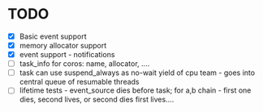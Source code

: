 
# TODO
 - [X] Basic event<T> support
 - [X] memory allocator support
 - [X] event<void> support - notifications
 - [ ] task_info for coros: name, allocator, ....
 - [ ] task can use suspend_always as no-wait yield of cpu team - goes into central queue of resumable threads
 - [ ] lifetime tests - event_source dies before task; for a,b chain - first one dies, second lives, or second dies first lives....
